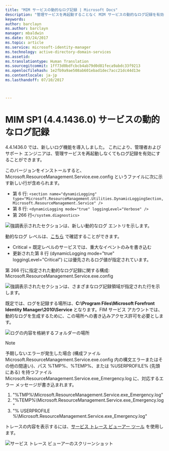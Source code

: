 ```yaml
---
title: "MIM サービスの動的なログ記録 | Microsoft Docs"
description: "管理サービスを再起動することなく MIM サービスの動的なログ記録を有効にする"
keywords: 
author: barclayn
ms.author: barclayn
manager: mbaldwin
ms.date: 03/24/2017
ms.topic: article
ms.service: microsoft-identity-manager
ms.technology: active-directory-domain-services
ms.assetid: 
ms.translationtype: Human Translation
ms.sourcegitcommit: 1ff73d0bdfcbcb4ab79d0d81feca9abdc33f9213
ms.openlocfilehash: 1e2fb9a9ae508ab601ebad1dec7acc21dc44d13e
ms.contentlocale: ja-jp
ms.lasthandoff: 07/10/2017



---
```

<a id="mim-sp1-4414360--service-dynamic-logging" class="xliff"></a>
# MIM SP1 (4.4.1436.0)  サービスの動的なログ記録
4.4.1436.0 では、新しいログ機能を導入しました。 これにより、管理者およびサポート エンジニアは、管理サービスを再起動しなくてもログ記録を有効にすることができます。

このバージョンをインストールすると、Microsoft.ResourceManagement.Service.exe.config というファイルに次に示す新しい行が含められます。

*   第 6 行: ``<section name="dynamicLogging" type="Microsoft.ResourceManagement.Utilities.DynamicLoggingSection, Microsoft.ResourceManagement.Service" />``
*   第 8 行:  ``<dynamicLogging mode="true" loggingLevel="Verbose" />``
*   第 266 行``</system.diagnostics> ``

![強調表示されたセクションは、新しい動的なログ エントリを示します。](media/mim-service-dynamic-logging/screen01.png)

動的なログ レベルは、[こちら](https://msdn.microsoft.com/library/ms733025(v=vs.110).aspx#Anchor_3) で確認することができます。

- Critical = 既定レベルのサービスでは、重大なイベントのみを書き込む
- 更新された第 8 行 (dynamicLogging mode="true" loggingLevel="Critical") には優先されるログ値が指定されています。

第 266 行に指定された動的なログ記録に関する構成: Microsoft.ResourceManagement.Service.exe.config

![強調表示されたセクションは、さまざまなログ記録領域が指定された行を示します。](media/mim-service-dynamic-logging/screen02.png)

既定では、ログを記録する場所は、**C:\Program Files\Microsoft Forefront Identity Manager\2010\Service** となります。FIM サービス アカウントでは、動的なログを生成するために、この場所への書き込みアクセス許可を必要とします。

![ログの内容を格納するフォルダーの場所](media/mim-service-dynamic-logging/screen03.png)

 >[!NOTE]
 予期しないエラーが発生した場合 (構成ファイル Microsoft.ResourceManagement.Service.exe.config 内の構文エラーまたはその他の間違い)、パス %TMP%、%TEMP%、または %USERPROFILE% (先頭にある) を持つファイル Microsoft.ResourceManagement.Service.exe_Emergency.log に、対応するエラー メッセージが書き込まれます。  
1. "%TMP%\Microsoft.ResourceManagement.Service.exe_Emergency.log"
2. "%TEMP%\Microsoft.ResourceManagement.Service.exe_Emergency.log"
3. "% USERPROFILE %\Microsoft.ResourceManagement.Service.exe_Emergency.log"

トレースの内容を表示するには、[サービス トレース ビューアー ツール](https://msdn.microsoft.com//library/aa751795(v=vs.110).aspx) を使用します。

 ![サービス トレース ビューアーのスクリーンショット](media/mim-service-dynamic-logging/screen04.png)

